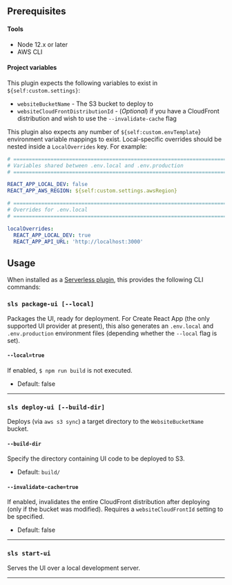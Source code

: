 ## Prerequisites

#### Tools

- Node 12.x or later
- AWS CLI

#### Project variables

This plugin expects the following variables to exist in `${self:custom.settings}`:

- `websiteBucketName` - The S3 bucket to deploy to
- `websiteCloudFrontDistributionId` - (_Optional_) if you have a CloudFront distribution and wish to use the `--invalidate-cache` flag

This plugin also expects any number of `${self:custom.envTemplate`} environment variable mappings to exist. Local-specific overrides should be nested inside a `LocalOverrides` key. For example:

```yaml
# ========================================================================
# Variables shared between .env.local and .env.production
# ========================================================================

REACT_APP_LOCAL_DEV: false
REACT_APP_AWS_REGION: ${self:custom.settings.awsRegion}

# ========================================================================
# Overrides for .env.local
# ========================================================================

localOverrides:
  REACT_APP_LOCAL_DEV: true
  REACT_APP_API_URL: 'http://localhost:3000'
```

## Usage

When installed as a [Serverless plugin](https://serverless.com/framework/docs/providers/aws/guide/plugins/), this provides the following CLI commands:

### `sls package-ui [--local]`

Packages the UI, ready for deployment. For Create React App (the only supported UI provider at present), this also generates an `.env.local` and `.env.production` environment files (depending whether the `--local` flag is set).

#### `--local=true`

If enabled, `$ npm run build` is not executed.

- Default: false

---

### `sls deploy-ui [--build-dir]`

Deploys (via `aws s3 sync`) a target directory to the `WebsiteBucketName` bucket.

#### `--build-dir`

Specify the directory containing UI code to be deployed to S3.

- Default: `build/`

#### `--invalidate-cache=true`

If enabled, invalidates the entire CloudFront distribution after deploying (only if the bucket was modified). Requires a `websiteCloudFrontId` setting to be specified.

- Default: false

---

### `sls start-ui`

Serves the UI over a local development server.

---
